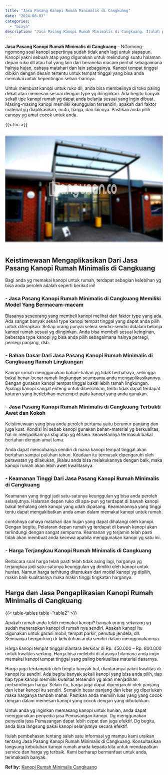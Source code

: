 ```yaml
---
title: "Jasa Pasang Kanopi Rumah Minimalis di Cangkuang"
date: "2024-08-03"
categories: 
  - "biaya"
description: "Jasa Pasang Kanopi Rumah Minimalis di Cangkuang. Itulah pembahasan tentang salah satu informasi yg mampu kami uraikan tentang Jasa Pasang Kanopi Rumah Minima..."
---
```


**Jasa Pasang Kanopi Rumah Minimalis di Cangkuang** – NGomong-ngomong soal kanopi sepertinya sudah tidak aneh lagi untuk siapapun. Kanopi yakni sebuah atap yang digunakan untuk melindungi suatu halaman depan ruko dll atau hal yang lain dari beraneka macam perihal sebagaimana halnya hujan, cahaya matahari dan lain sebagainya. Kanopi tempat tinggal dibikin dengan desain tertentu untuk tempat tinggal yang bisa anda memakai untuk kepentingan sehari-harinya.

Untuk membuat kanopi untuk ruko dll, anda bisa membelinya di toko paling dekat atau memesan sesuai dengan type yg diinginkan. Ada begitu banyak sekali tipe kanopi rumah yg dapat anda belanja sesuai yang ingin dibuat. Masing-masing kanopi memiliki keunggulan tersendiri, apakah dari faktor material yg diaplikasikan, mutu, harga, dan lainnya. Pastikan anda pilih canopy yg amat cocok untuk anda.

{{< toc >}}

![Jasa Pasang Kanopi Rumah Minimalis di Cangkuang](/images/harga-kanopi-minimalis-39.png)

## Keistimewaan Mengaplikasikan Dari Jasa Pasang Kanopi Rumah Minimalis di Cangkuang

Bagi anda yg memakai kanopi untuk rumah, terdapat sebagian kelebihan yg bisa anda peroleh adalah seperti berikut ini!

### \- Jasa Pasang Kanopi Rumah Minimalis di Cangkuang Memiliki Model Yang Bermacam-macam

Biasanya seseorang yang membeli kanopi melihat dari faktor type yang ada. Ada sangat banyak sekali type kanopi tempat tinggal yang dapat anda pilih untuk diterapkan. Setiap orang punyai selera sendiri-sendiri didalam belanja kanopi rumah sesuai yg diinginkan. Anda bisa membeli sesuai keinginan, beberapa type kanopi yg bisa anda pilih sebagaimana halnya persegi, persegi panjang, dsb.

### \- Bahan Dasar Dari Jasa Pasang Kanopi Rumah Minimalis di Cangkuang Ramah Lingkungan

Kanopi rumah menggunakan bahan-bahan yg tidak berbahaya, sehingga bakal benar-benar ramah lingkungan seumpama anda mengaplikasikannya. Dengan gunakan kanopi tempat tinggal bakal lebih ramah lingkungan. Apalagi kanopi sangat enteng untuk dibersihkan, tentu tidak dapat terdapat kotoran yang berlebihan menempel pada kanopi yang anda gunakan.

### \- Jasa Pasang Kanopi Rumah Minimalis di Cangkuang Terbukti Awet dan Kokoh

Keistimewaan yang bisa anda peroleh pertama yaitu berumur panjang dan juga kuat. Kondisi ini sebab kanopi gunakan bahan-material yg berkualitas, hal ini menjadikannya sbg atap yg efisien. keawetannya termasuk bakal bertahan dengan amat lama.

Anda dapat mencobanya sendiri di mana kanopi tempat tinggal akan bertahan sampai puluhan tahun. Keadaan itu termasuk dipengaruhi oleh perawatan yg dilakukan, jikalau anda bisa melakukannya dengan baik, maka kanopi rumah akan lebih awet kwalitasnya.

### \- Keamanan Tinggi Dari Jasa Pasang Kanopi Rumah Minimalis di Cangkuang

Keamanan yang tinggi jadi satu-satunya keunggulan yg bisa anda peroleh selanjutnya. Halaman depan ruko dll apa-pun yg terdapat di bawah kanopi bakal terhalang oleh kanopi yang udah dipasang. Keamanannya yang tinggi tentu dapat mengakibatkan anda aman dalam memakai kanopi untuk rumah.

contohnya cahaya matahari dan hujan yang dapat dihalangi oleh kanopi. Dengan begitu, Pelataran depan rumah yg terdapat di bawah kanopi akan terlindungi dengan sangat sempurna. Keamanan yg terjamin telah pasti tidak akan membuat anda kecewa apabila menggunakan kanopi yg satu ini.

### \- Harga Terjangkau Kanopi Rumah Minimalis di Cangkuang

Berbicara soal harga telah pasti telah tidak asing lagi, harganya yg terjangkau jadi satu-satunya keunggulan yg dimiliki oleh kanopi untuk hunian. Namun harga terhitung ditentukan dari model kanopi yg dipilih, makin baik kualitasnya maka makin tinggi tingkatan harganya.

## Harga dan Jasa Pengaplikasian Kanopi Rumah Minimalis di Cangkuang

{{< table-tables table="table2" >}}

Apakah rumah anda telah memakai kanopi? banyak orang sekarang yg sudah menerapkan kanopi di rumah nya sendiri. Apakah kanopi itu digunakan untuk garasi mobil, tempat parkir, penutup jendela, dll. Semuanya bergantung dr kebutuhan anda sendiri dalam menggunakannya.

Harga kanopi tempat tinggal diantara berkisar di Rp. 450.000 – Rp. 800.000 untuk kwalitas sedang. Harga bisa melebihi di atasnya bilamana anda ingin memakai kanopi tempat tinggal yang paling berkualitas material dasarnya.

Harga juga terdampak oleh begitu banyak hal, diantaranya yakni kwalitas dr kanopi itu sendiri. Ada begitu banyak sekali kanopi yang bisa anda pilih, tiap tiap type kanopi memiliki kwalitas tersendiri yg akan menjadikan perbandingan harga. Selain itu, harga juga dapat dipengaruhi oleh panjang dan lebar kanopi itu sendiri. Semakin besar panjang dan lebar yg diperlukan maka harganya tambah mahal. Pastikan anda memilih luas yang yang cocok dengan dalam memesan kanopi yang cocok dengan yang dibutuhkan.

Untuk anda yg inginkan memasang kanopi untuk hunian, anda dapat menggunakan penyedia jasa Pemasangan kanopi. Dg menggunakan penyedia jasa Pemasangan dapat lebih cepat dan juga efektif. Dg begitu, anda bisa langsung pakai kanopi selanjutnya secara efektif.

Itulah pembahasan tentang salah satu informasi yg mampu kami uraikan tentang Jasa Pasang Kanopi Rumah Minimalis di Cangkuang. Konsultasikan langsung kebutuhan kanopi rumah anada kepada kita untuk mendapatkan service dan harga yg terbaik. Kami berharap bermanfaat untuk anda, terimakasih banyak.

**Ref by:**  [Kanopi Rumah Minimalis Cangkuang](https://id.wikipedia.org/wiki/Kanopi)
